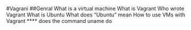 #Vagrani
##Genral 
What is a virtual machine
What is Vagrant
Who wrote Vagrant
What is Ubuntu
What does “Ubuntu” mean
How to use VMs with Vagrant
**** does the command uname do

